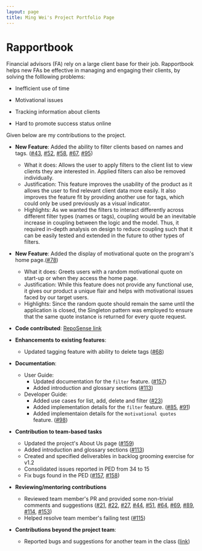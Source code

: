 ```yaml
---
layout: page
title: Ming Wei's Project Portfolio Page
---
```


# Rapportbook

Financial advisors (FA) rely on a large client base for their job. Rapportbook helps new FAs be effective in managing and engaging their clients, by solving the folllowing problems:

- Inefficient use of time

- Motivational issues

- Tracking information about clients

- Hard to promote success status online

Given below are my contributions to the project.

* **New Feature**: Added the ability to filter clients based on names and tags. ([#43](https://github.com/AY2223S1-CS2103T-T13-2/tp/issues/43), [#52](https://github.com/AY2223S1-CS2103T-T13-2/tp/issues/52), [#58](https://github.com/AY2223S1-CS2103T-T13-2/tp/issues/58), [#67](https://github.com/AY2223S1-CS2103T-T13-2/tp/issues/67), [#95](https://github.com/AY2223S1-CS2103T-T13-2/tp/issues/95))

  * What it does: Allows the user to apply filters to the client list to view clients they are interested in. Applied filters can also be removed individually.
  * Justification: This feature improves the usability of the product as it allows the user to find relevant client data more easily. It also improves the feature fit by providing another use for tags, which could only be used previously as a visual indicator.
  * Highlights: As we wanted the filters to interact differently across different filter types (names or tags), coupling would be an inevitable increase in coupling between the logic and the model. Thus, it required in-depth analysis on design to reduce coupling such that it can be easily tested and extended in the future to other types of filters.

* **New Feature**: Added the display of motivational quote on the program's home page.([#78](https://github.com/AY2223S1-CS2103T-T13-2/tp/issues/78))
  * What it does: Greets users with a random motivational quote on start-up or when they access the home page.
  * Justification: While this feature does not provide any functional use, it gives our product a unique flair and helps with motivational issues faced by our target users.
  * Highlights: Since the random quote should remain the same until the application is closed, the Singleton pattern was employed to ensure that the same quote instance is returned for every quote request.

* **Code contributed**: [RepoSense link](https://nus-cs2103-ay2223s1.github.io/tp-dashboard/?search=&sort=groupTitle&sortWithin=title&timeframe=commit&mergegroup=&groupSelect=groupByRepos&breakdown=true&checkedFileTypes=docs~functional-code~test-code~other&since=2022-09-16&tabOpen=true&tabType=authorship&tabAuthor=malwaregarry&tabRepo=AY2223S1-CS2103T-T13-2%2Ftp%5Bmaster%5D&authorshipIsMergeGroup=false&authorshipFileTypes=docs~functional-code~test-code~other&authorshipIsBinaryFileTypeChecked=false&authorshipIsIgnoredFilesChecked=false)

* **Enhancements to existing features**:
  * Updated tagging feature with ability to delete tags ([#68](https://github.com/AY2223S1-CS2103T-T13-2/tp/pulls/68))

* **Documentation**:
  * User Guide:
    * Updated documentation for the `filter` feature. ([#157](https://github.com/AY2223S1-CS2103T-T13-2/tp/pulls/157))
    * Added introduction and glossary sections ([#113](https://github.com/AY2223S1-CS2103T-T13-2/tp/pulls/113))
  * Developer Guide:
    * Added use cases for list, add, delete and filter ([#23](https://github.com/AY2223S1-CS2103T-T13-2/tp/pulls/23))
    * Added implementation details for the `filter` feature. ([#85](https://github.com/AY2223S1-CS2103T-T13-2/tp/pulls/85), [#91](https://github.com/AY2223S1-CS2103T-T13-2/tp/pulls/91))
    * Added implementaion details for the `motivational quotes` feature. ([#98](https://github.com/AY2223S1-CS2103T-T13-2/tp/pulls/98))

* **Contribution to team-based tasks**
  * Updated the project's About Us page ([#159](https://github.com/AY2223S1-CS2103T-T13-2/tp/pulls/159))
  * Added introduction and glossary sections ([#113](https://github.com/AY2223S1-CS2103T-T13-2/tp/pulls/113))
  * Created and specified deliverables in backlog grooming exercise for v1.2
  * Consolidated issues reported in PED from 34 to 15
  * Fix bugs found in the PED ([#157](https://github.com/AY2223S1-CS2103T-T13-2/tp/pulls/157), [#158](https://github.com/AY2223S1-CS2103T-T13-2/tp/pulls/158))

* **Reviewing/mentoring contributions**
  * Reviewed team member's PR and provided some non-trivial comments and suggestions ([#21](https://github.com/AY2223S1-CS2103T-T13-2/tp/pulls/21), [#22](https://github.com/AY2223S1-CS2103T-T13-2/tp/pulls/22), [#27](https://github.com/AY2223S1-CS2103T-T13-2/tp/pulls/27), [#44](https://github.com/AY2223S1-CS2103T-T13-2/tp/pulls/44), [#51](https://github.com/AY2223S1-CS2103T-T13-2/tp/pulls/51), [#64](https://github.com/AY2223S1-CS2103T-T13-2/tp/pull/64), [#69](https://github.com/AY2223S1-CS2103T-T13-2/tp/pull/69), [#89](https://github.com/AY2223S1-CS2103T-T13-2/tp/pulls/89), [#114](https://github.com/AY2223S1-CS2103T-T13-2/tp/pull/114), [#153](https://github.com/AY2223S1-CS2103T-T13-2/tp/pull/153))
  * Helped resolve team member's failing test ([#115](https://github.com/AY2223S1-CS2103T-T13-2/tp/pull/115))

* **Contributions beyond the project team**:
  * Reported bugs and suggestions for another team in the class ([link](https://github.com/malwaregarry/ped/issues))

